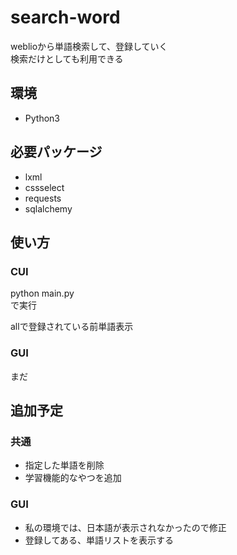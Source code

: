 # search-word
weblioから単語検索して、登録していく  
検索だけとしても利用できる

## 環境
* Python3

## 必要パッケージ
* lxml
* cssselect
* requests
* sqlalchemy

## 使い方
### CUI
python main.py  
で実行   

allで登録されている前単語表示

### GUI
  まだ

## 追加予定
### 共通
* 指定した単語を削除  
* 学習機能的なやつを追加

### GUI
* 私の環境では、日本語が表示されなかったので修正  
* 登録してある、単語リストを表示する
